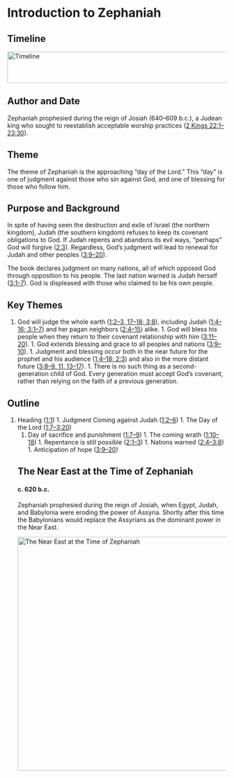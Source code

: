 
# Introduction to Zephaniah

## Timeline

 [ <img src="https:https://www.esv.org//static.esvmedia.orghttps://www.esv.org/media/esv-global-study-biblehttps://www.esv.org/images/mediumhttps://www.esv.org/chart_36_timeline.png" alt="Timeline" width="700" height="72"/> ](https:https://www.esv.org//static.esvmedia.orghttps://www.esv.org/media/esv-global-study-biblehttps://www.esv.org/images/big/chart_36_timeline.png) 

## Author and Date

Zephaniah prophesied during the reign of Josiah (640–609 b.c.), a Judean king who sought to reestablish acceptable worship practices ([2 Kings 22:1–23:30](https://www.esv.org/2+Kings+22%3A1%E2%80%9323%3A30/)).

## Theme

The theme of Zephaniah is the approaching “day of the Lord.” This “day” is one of judgment against those who sin against God, and one of blessing for those who follow him.

## Purpose and Background

In spite of having seen the destruction and exile of Israel (the northern kingdom), Judah (the southern kingdom) refuses to keep its covenant obligations to God. If Judah repents and abandons its evil ways, “perhaps” God will forgive ([2:3](https://www.esv.org/Zephaniah+2%3A3/)). Regardless, God’s judgment will lead to renewal for Judah and other peoples ([3:9–20](https://www.esv.org/Zephaniah+3%3A9%E2%80%9320/)).

The book declares judgment on many nations, all of which opposed God through opposition to his people. The last nation warned is Judah herself ([3:1–7](https://www.esv.org/Zephaniah+3%3A1%E2%80%937/)). God is displeased with those who claimed to be his own people.

## Key Themes
1. God will judge the whole earth ([1:2–3, 17–18; 3:8](https://www.esv.org/Zephaniah+1%3A2%E2%80%933%2C+1%3A17%E2%80%9318%2C+3%3A8/)), including Judah ([1:4–16; 3:1–7](https://www.esv.org/Zephaniah+1%3A4%E2%80%9316%2C+3%3A1%E2%80%937/)) and her pagan neighbors ([2:4–15](https://www.esv.org/Zephaniah+2%3A4%E2%80%9315/)) alike. 1. God will bless his people when they return to their covenant relationship with him ([3:11–20](https://www.esv.org/Zephaniah+3%3A11%E2%80%9320/)). 1. God extends blessing and grace to all peoples and nations ([3:9–10](https://www.esv.org/Zephaniah+3%3A9%E2%80%9310/)). 1. Judgment and blessing occur both in the near future for the prophet and his audience ([1:4–18; 2:3](https://www.esv.org/Zephaniah+1%3A4%E2%80%9318%2C+2%3A3/)) and also in the more distant future ([3:8–9, 11, 13–17](https://www.esv.org/Zephaniah+3%3A8%E2%80%939%2C+3%3A11%2C+3%3A13%E2%80%9317/)). 1. There is no such thing as a second-generation child of God. Every generation must accept God’s covenant, rather than relying on the faith of a previous generation. 
## Outline
1. Heading ([1:1](https://www.esv.org/Zephaniah+1%3A1/)) 1. Judgment Coming against Judah ([1:2–6](https://www.esv.org/Zephaniah+1%3A2%E2%80%936/)) 1. The Day of the Lord ([1:7–3:20](https://www.esv.org/Zephaniah+1%3A7%E2%80%933%3A20/)) <ol><li class="outline">Day of sacrifice and punishment ([1:7–9](https://www.esv.org/Zephaniah+1%3A7%E2%80%939/)) 1. The coming wrath ([1:10–18](https://www.esv.org/Zephaniah+1%3A10%E2%80%9318/)) 1. Repentance is still possible ([2:1–3](https://www.esv.org/Zephaniah+2%3A1%E2%80%933/)) 1. Nations warned ([2:4–3:8](https://www.esv.org/Zephaniah+2%3A4%E2%80%933%3A8/)) 1. Anticipation of hope ([3:9–20](https://www.esv.org/Zephaniah+3%3A9%E2%80%9320/)) 
## The Near East at the Time of Zephaniah

#### c. 620 b.c.

Zephaniah prophesied during the reign of Josiah, when Egypt, Judah, and Babylonia were eroding the power of Assyria. Shortly after this time the Babylonians would replace the Assyrians as the dominant power in the Near East.

 [ <img src="https:https://www.esv.org//static.esvmedia.orghttps://www.esv.org/media/esv-global-study-biblehttps://www.esv.org/images/mediumhttps://www.esv.org/map_36_01.jpg" alt="The Near East at the Time of Zephaniah" width="700" height="536"/> ](https:https://www.esv.org//static.esvmedia.orghttps://www.esv.org/media/esv-global-study-biblehttps://www.esv.org/images/big/map_36_01.jpg) 

